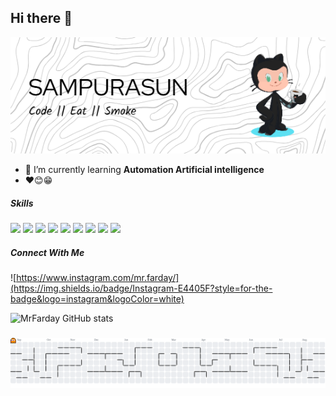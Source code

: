 ## Hi there 👋
![happy day!!! :)](img/header-1.png)
<!--
**MrFarday/MrFarday** is a ✨ _special_ ✨ repository because its `README.md` (this file) appears on your GitHub profile.

Here are some ideas to get you started:

- 🔭 I’m currently working on ...
- 🌱 I’m currently learning ...
- 👯 I’m looking to collaborate on ...
- 🤔 I’m looking for help with ...
- 💬 Ask me about ...
- 📫 How to reach me: ...
- 😄 Pronouns: ...
- ⚡ Fun fact: ...
-->


- 🌱 I’m currently learning **Automation Artificial intelligence**
- ❤️😊😁


##### Skills

 <img src="https://img.shields.io/badge/Vue%20js-35495E?style=for-the-badge&logo=vuedotjs&logoColor=4FC08D" /> <img src="https://img.shields.io/badge/Laravel-FF2D20?style=for-the-badge&logo=laravel&logoColor=white" /> <img src="https://img.shields.io/badge/Django-092E20?style=for-the-badge&logo=django&logoColor=green" /> <img src="https://img.shields.io/badge/Docker-2CA5E0?style=for-the-badge&logo=docker&logoColor=white" /> <img src="https://img.shields.io/badge/Supabase-181818?style=for-the-badge&logo=supabase&logoColor=white" /> <img src="https://img.shields.io/badge/MySQL-005C84?style=for-the-badge&logo=mysql&logoColor=white" /> <img src="https://img.shields.io/badge/PostgreSQL-316192?style=for-the-badge&logo=postgresql&logoColor=white" /> <img src="https://img.shields.io/badge/Python-FFD43B?style=for-the-badge&logo=python&logoColor=blue" /> <img src="https://img.shields.io/badge/CISCO-1BA0D7?style=for-the-badge&logo=cisco&logoColor=white" />

##### Connect With Me

![https://www.instagram.com/mr.farday/](https://img.shields.io/badge/Instagram-E4405F?style=for-the-badge&logo=instagram&logoColor=white)


![MrFarday GitHub stats](https://github-readme-stats.vercel.app/api?username=MrFarday&&show_icons=true&theme=graywhite)

###

<picture>
  <source media="(prefers-color-scheme: dark)" srcset="https://raw.githubusercontent.com/MrFarday/MrFarday/output/pacman-contribution-graph-dark.svg">
  <source media="(prefers-color-scheme: light)" srcset="https://raw.githubusercontent.com/MrFarday/MrFarday/output/pacman-contribution-graph.svg">
  <img alt="pacman contribution graph" src="https://raw.githubusercontent.com/MrFarday/MrFarday/output/pacman-contribution-graph.svg">
</picture>

###

###